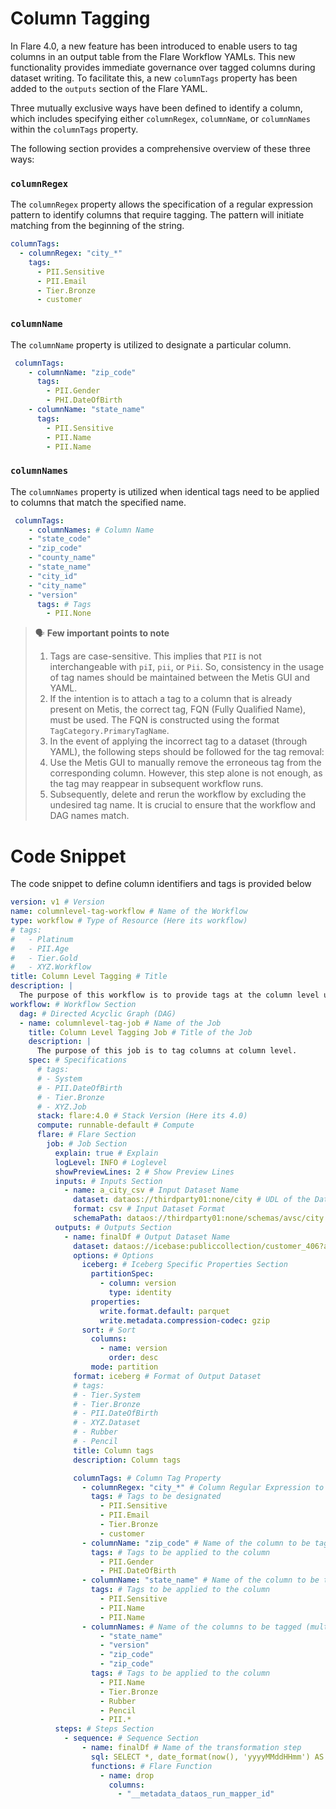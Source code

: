 # **Column Tagging**

In Flare 4.0, a new feature has been introduced to enable users to tag columns in an output table from the Flare Workflow YAMLs. This new functionality provides immediate governance over tagged columns during dataset writing. To facilitate this, a new `columnTags` property has been added to the `outputs` section of the Flare YAML.

Three mutually exclusive ways have been defined to identify a column, which includes specifying either `columnRegex`, `columnName`, or `columnNames` within the `columnTags` property.

The following section provides a comprehensive overview of these three ways:

### **`columnRegex`**

The `columnRegex` property allows the specification of a regular expression pattern to identify columns that require tagging. The pattern will initiate matching from the beginning of the string. 

```yaml
columnTags:
  - columnRegex: "city_*"
    tags:
      - PII.Sensitive
      - PII.Email
      - Tier.Bronze
      - customer
```

### **`columnName`**

The `columnName` property is utilized to designate a particular column.

```yaml
 columnTags:
	- columnName: "zip_code"
	  tags:
	    - PII.Gender
	    - PHI.DateOfBirth
	- columnName: "state_name"
	  tags:
	    - PII.Sensitive
	    - PII.Name
	    - PII.Name
```

### **`columnNames`**

The `columnNames` property is utilized when identical tags need to be applied to columns that match the specified name.

```yaml
 columnTags:                  
	- columnNames: # Column Name
    - "state_code"
    - "zip_code"
    - "county_name"
    - "state_name"
    - "city_id"
    - "city_name"
    - "version"
	  tags: # Tags
	    - PII.None
```

> 🗣️ **Few important points to note**
> 
> 1. Tags are case-sensitive. This implies that `PII` is not interchangeable with `piI`, `pii`, or `Pii`. So, consistency in the usage of tag names should be maintained between the Metis GUI and YAML.
> 2. If the intention is to attach a tag to a column that is already present on Metis, the correct tag, FQN (Fully Qualified Name), must be used. The FQN is constructed using the format `TagCategory.PrimaryTagName`.
> 3. In the event of applying the incorrect tag to a dataset (through YAML), the following steps should be followed for the tag removal:
> 1. Use the Metis GUI to manually remove the erroneous tag from the corresponding column. However, this step alone is not enough, as the tag may reappear in subsequent workflow runs. 
> 2. Subsequently, delete and rerun the workflow by excluding the undesired tag name. It is crucial to ensure that the workflow and DAG names match.

# **Code Snippet**

The code snippet to define column identifiers and tags is provided below

```yaml
version: v1 # Version
name: columnlevel-tag-workflow # Name of the Workflow
type: workflow # Type of Resource (Here its workflow)
# tags:
#   - Platinum
#   - PII.Age
#   - Tier.Gold
#   - XYZ.Workflow
title: Column Level Tagging # Title
description: |
  The purpose of this workflow is to provide tags at the column level using Flare. 
workflow: # Workflow Section
  dag: # Directed Acyclic Graph (DAG)
  - name: columnlevel-tag-job # Name of the Job
    title: Column Level Tagging Job # Title of the Job
    description: |
      The purpose of this job is to tag columns at column level.
    spec: # Specifications
      # tags:
      # - System
      # - PII.DateOfBirth
      # - Tier.Bronze
      # - XYZ.Job
      stack: flare:4.0 # Stack Version (Here its 4.0)
      compute: runnable-default # Compute
      flare: # Flare Section
        job: # Job Section
          explain: true # Explain
          logLevel: INFO # Loglevel
          showPreviewLines: 2 # Show Preview Lines
          inputs: # Inputs Section
            - name: a_city_csv # Input Dataset Name
              dataset: dataos://thirdparty01:none/city # UDL of the Dataset
              format: csv # Input Dataset Format
              schemaPath: dataos://thirdparty01:none/schemas/avsc/city.avsc # Schema Path
          outputs: # Outputs Section
            - name: finalDf # Output Dataset Name
              dataset: dataos://icebase:publiccollection/customer_406?acl=rw # Output Dataset UDL
              options: # Options
                iceberg: # Iceberg Specific Properties Section
                  partitionSpec:
                    - column: version
                      type: identity
                  properties:
                    write.format.default: parquet
                    write.metadata.compression-codec: gzip
                sort: # Sort
                  columns:
                    - name: version
                      order: desc
                  mode: partition
              format: iceberg # Format of Output Dataset
              # tags:
              # - Tier.System
              # - Tier.Bronze              
              # - PII.DateOfBirth
              # - XYZ.Dataset
              # - Rubber
              # - Pencil
              title: Column tags
              description: Column tags 

              columnTags: # Column Tag Property
                - columnRegex: "city_*" # Column Regular Expression to specify columns to be tagged.
                  tags: # Tags to be designated
                    - PII.Sensitive
                    - PII.Email
                    - Tier.Bronze
                    - customer
                - columnName: "zip_code" # Name of the column to be tagged
                  tags: # Tags to be applied to the column
                    - PII.Gender
                    - PHI.DateOfBirth
                - columnName: "state_name" # Name of the column to be tagged
                  tags: # Tags to be applied to the column
                    - PII.Sensitive
                    - PII.Name
                    - PII.Name
                - columnNames: # Name of the columns to be tagged (multiple)
                    - "state_name"
                    - "version"
                    - "zip_code"
                    - "zip_code"
                  tags: # Tags to be applied to the column
                    - PII.Name
                    - Tier.Bronze
                    - Rubber
                    - Pencil
                    - PII.*
          steps: # Steps Section
            - sequence: # Sequence Section
                - name: finalDf # Name of the transformation step
                  sql: SELECT *, date_format(now(), 'yyyyMMddHHmm') AS version FROM a_city_csv LIMIT 10 # sql
                  functions: # Flare Function
                    - name: drop
                      columns:
                        - "__metadata_dataos_run_mapper_id"
```